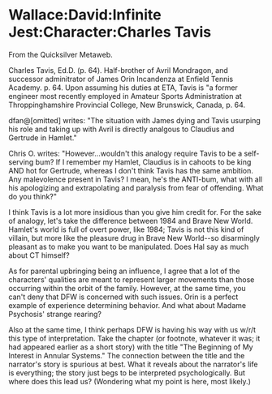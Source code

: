 
# Wallace:David:Infinite Jest:Character:Charles Tavis

From the Quicksilver Metaweb.

Charles Tavis, Ed.D. (p. 64). Half-brother of Avril Mondragon, and successor adminitrator of James Orin Incandenza at Enfield Tennis Academy. p. 64. Upon assuming his duties at ETA, Tavis is "a former engineer most recently employed in Amateur Sports Administration at Throppinghamshire Provincial College, New Brunswick, Canada, p. 64.

dfan@[omitted] writes:
"The situation with James dying and Tavis usurping his role and taking up with Avril is directly analgous to Claudius and Gertrude in Hamlet."

Chris O. writes: "However...wouldn't this analogy require Tavis to be a self-serving bum? If I remember my Hamlet, Claudius is in cahoots to be king AND hot for Gertrude, whereas I don't think Tavis has the same ambition. Any malevolence present in Tavis? I mean, he's the ANTI-bum, what with all his apologizing and extrapolating and paralysis from fear of offending. What do you think?"

I think Tavis is a lot more insidious than you give him credit for. For the 
sake of analogy, let's take the difference between 1984 and Brave New World. 
Hamlet's world is full of overt power, like 1984; Tavis is not this kind of 
villain, but more like the pleasure drug in Brave New World--so disarmingly 
pleasant as to make you want to be manipulated. Does Hal say as much about CT 
himself?

As for parental upbringing being an influence, I agree that a lot of the 
characters' qualities are meant to represent larger movements than those 
occurring within the orbit of the family. However, at the same time, you can't 
deny that DFW is concerned with such issues. Orin is a perfect example of 
experience determining behavior. And what about Madame Psychosis' strange 
rearing?

Also at the same time, I think perhaps DFW is having his way with us w/r/t this 
type of interpretation. Take the chapter (or footnote, whatever it was; it had 
appeared earlier as a short story) with the title "The Beginning of My Interest 
in Annular Systems." The connection between the title and the narrator's story 
is spurious at best. What it reveals about the narrator's life is everything; 
the story just begs to be interpreted psychologically. But where does this lead 
us? (Wondering what my point is here, most likely.)
